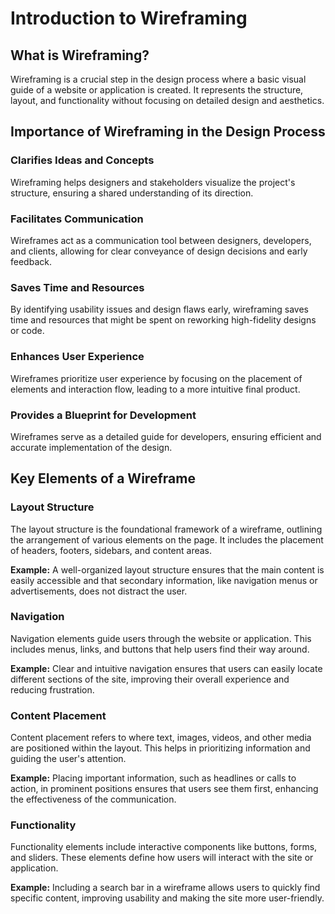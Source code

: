 # Introduction to Wireframing

## What is Wireframing?

Wireframing is a crucial step in the design process where a basic visual guide of a website or application is created. It represents the structure, layout, and functionality without focusing on detailed design and aesthetics.

## Importance of Wireframing in the Design Process

### Clarifies Ideas and Concepts
Wireframing helps designers and stakeholders visualize the project's structure, ensuring a shared understanding of its direction.

### Facilitates Communication
Wireframes act as a communication tool between designers, developers, and clients, allowing for clear conveyance of design decisions and early feedback.

### Saves Time and Resources
By identifying usability issues and design flaws early, wireframing saves time and resources that might be spent on reworking high-fidelity designs or code.

### Enhances User Experience
Wireframes prioritize user experience by focusing on the placement of elements and interaction flow, leading to a more intuitive final product.

### Provides a Blueprint for Development
Wireframes serve as a detailed guide for developers, ensuring efficient and accurate implementation of the design.

## Key Elements of a Wireframe

### Layout Structure
The layout structure is the foundational framework of a wireframe, outlining the arrangement of various elements on the page. It includes the placement of headers, footers, sidebars, and content areas.

**Example:** A well-organized layout structure ensures that the main content is easily accessible and that secondary information, like navigation menus or advertisements, does not distract the user.

### Navigation
Navigation elements guide users through the website or application. This includes menus, links, and buttons that help users find their way around.

**Example:** Clear and intuitive navigation ensures that users can easily locate different sections of the site, improving their overall experience and reducing frustration.

### Content Placement
Content placement refers to where text, images, videos, and other media are positioned within the layout. This helps in prioritizing information and guiding the user's attention.

**Example:** Placing important information, such as headlines or calls to action, in prominent positions ensures that users see them first, enhancing the effectiveness of the communication.

### Functionality
Functionality elements include interactive components like buttons, forms, and sliders. These elements define how users will interact with the site or application.

**Example:** Including a search bar in a wireframe allows users to quickly find specific content, improving usability and making the site more user-friendly.
